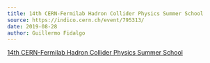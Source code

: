```yaml
---
title: 14th CERN-Fermilab Hadron Collider Physics Summer School
source: https://indico.cern.ch/event/795313/
date: 2019-08-28
author: Guillermo Fidalgo
---
```

[14th CERN-Fermilab Hadron Collider Physics Summer School](https://indico.cern.ch/event/795313/)
